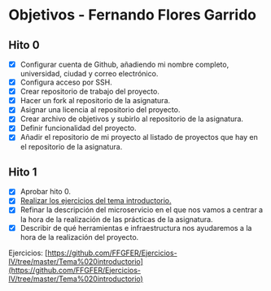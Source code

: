 # Objetivos - Fernando Flores Garrido

## Hito 0

- [x] Configurar cuenta de Github, añadiendo mi nombre completo, universidad, ciudad y correo electrónico.
- [x] Configura acceso por SSH.
- [x] Crear repositorio de trabajo del proyecto.
- [x] Hacer un fork al repositorio de la asignatura.
- [x] Asignar una licencia al repositorio del proyecto.
- [x] Crear archivo de objetivos y subirlo al repositorio de la asignatura.
- [x] Definir funcionalidad del proyecto.
- [x] Añadir el repositorio de mi proyecto al listado de proyectos que hay en el repositorio de la asignatura.

## Hito 1
- [x] Aprobar hito 0.
- [x] [Realizar los ejercicios del tema introductorio.](https://github.com/FFGFER/Ejercicios-IV/tree/master/Tema%20introductorio)
- [x] Refinar la descripción del microservicio en el que nos vamos a centrar a la hora de la realización de las prácticas de la asignatura.
- [x] Describir de qué herramientas e infraestructura nos ayudaremos a la hora de la realización del proyecto.

Ejercicios:
[https://github.com/FFGFER/Ejercicios-IV/tree/master/Tema%020introductorio](https://github.com/FFGFER/Ejercicios-IV/tree/master/Tema%020introductorio)

